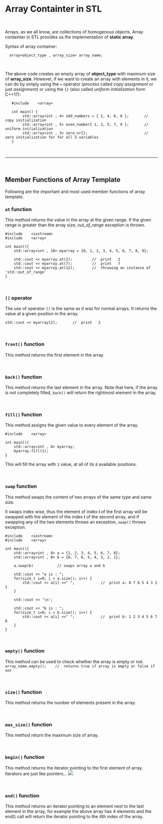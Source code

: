 #   Array Containter in STL

<br>

Arrays, as we all know, are collections of homogenous objects. 
Array containter in STL provides us the implementation of **static array**.

Syntax of array container:

`   array<object_type , array_size> array_name;  `

<br>

The above code creates an empty array of **object_type** with maximum size of **array_size**. However, if we want to create an array with elements in it, we can do by simply using the `=` operator (process called _copy assignment_ or just _assignment_) or using the `{}` (also called _uniform initialization_ form C++17):
```
   #include    <array>
   
   int main() {
        std::array<int , 4> odd_numbers = { 2, 4, 6, 8 };       //  copy initialization
        std::array<int , 5> even_number{ 1, 3, 5, 7, 9 };       //  uniform initialization 
        std::array<int , 3> zero_nr{};                          //  zero initialization for for all 3 variables
   }
```
<br>

---

<br>

## Member Functions of Array Template

Following are the important and most used member functions of array template.

### `at` function
This method returns the value in the array at the given range. If the given range is greater than the array size, *out_of_range* exception is thrown.

```
#include    <iostream>
#include    <array>

int main(){
    std::array<int , 10> myarray = {0, 1, 2, 3, 4, 5, 6, 7, 8, 9};

    std::cout << myarray.at(2);         //  print   2
    std::cout << myarray.at(7);         //  print   7
    std::cout << myarray.at(12);        //  throwing an instance of 'std::out_of_range'
}
```

<br>

### `[]` operator
The use of operator `[]` is the same as it was for normal arrays. It returns the value at a given position in the array.

`std::cout << myarray[2];       //  print   2`

<br>

### `front()` function
This method returns the first element in the array.

<br>

### `back()` function
This method returns the last element in the array. Note that here, if the array is not completely filled, `back()` will return the rightmost element in the array.

<br>

### `fill()` function
This method assigns the given value to every element of the array.
```
#include    <array>

int main(){
    std::array<int , 8> myarray;
    myarray.fill(1);
}
```
This will fill the array with `1` value, at all of its `8` available positions.

<br>

### `swap` function
This method swaps the content of two arrays of the same type and same size.

It swaps index wise, thus the element of index **i** of the first array will be swapped with the element of the index **i** of the second array, and if swapping any of the two elements throws an exception, `swap()` throws exception.

```
#include    <iostream>
#include    <array>

int main(){
    std::array<int , 8> a = {1, 2, 3, 4, 5, 6, 7, 8};
    std::array<int , 8> b = {8, 7, 6, 5, 4, 3, 2, 1};
    
    a.swap(b)           // swaps array a and b
    
    std::cout << "a is : ";
    for(size_t i=0; i < a.size(); i++) {
        std::cout << a[i] <<" ";            //  print a: 8 7 6 5 4 3 2 1
    }

    std::cout << '\n';

    std::cout << "b is : ";
    for(size_t i=0; i < b.size(); i++) {
        std::cout << a[i] <<" ";            //  print b: 1 2 3 4 5 6 7 8 
    }
}
```
<br>

### `empty()` function
This method can be used to check whether the array is empty or not.
`array_name.empty();    //  returns true if array is empty or false if not`

<br>

### `size()` function
This method returns the number of elements present in the array.

<br>

### `max_size()` function
This method return the maximum size of array.

<br>

### `begin()` function
This method returns the iterator pointing to the first element of array. Iterators are just like pointers...
![](https://www.studytonight.com/cpp/stl/images/begin-end-array.png)

<br>

### `end()` function
This method returns an iterator pointing to an element next to the last element in the array, for example the above array has 4 elements and the end() call will return the iterator pointing to the 4th index of the array.